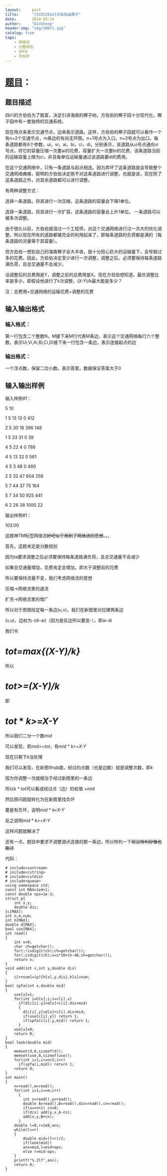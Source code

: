```yaml
---
layout:     post
title:      "[SCOI2014]方伯伯运椰子"
date:       2018-03-14
author:     "DieSheep"
header-img: "img/10071.jpg"
catalog: true
tags:
    - 网络流
    - 分数规划
    - SPFA
    - 负权环
---
```

# [题目](https://www.luogu.org/problemnew/show/P3288/)：

## 题目描述

四川的方伯伯为了致富，决定引进海南的椰子树。方伯伯的椰子园十分现代化，椰子园中有一套独特的交通系统。

现在用点来表示交通节点，边来表示道路。这样，方伯伯的椰子园就可以看作一个有n+2个交通节点，m条边的有向无环图。n+1号点为入口，n+2号点为出口。每条道路都有6个参数，ui，vi，ai，bi，ci，di，分别表示，该道路从ui号点通向vi号点，将它的容量压缩一次要ai的花费，容量扩大一次要bi的花费，该条道路当前的运输容量上限为ci，并且每单位运输量通过该道路要di的费用。

在这个交通网络中，只有一条道路与起点相连。因为弄坏了这条道路就会导致整个交通网络瘫痪，聪明的方伯伯决定绝不对这条道路进行调整，也就是说，现在除了这条道路之外，对其余道路都可以进行调整。

有两种调整方式：

选择一条道路，将其进行一次压缩，这条道路的容量会下降1单位。

选择一条道路，将其进行一次扩容，这条道路的容量会上升1单位。
一条道路可以被多次调整。

由于很久以前，方伯伯就请过一个工程师，对这个交通网络进行过一次大的优化调整。所以现在所有的道路都被完全的利用起来了，即每条道路的负荷都是满的（每条道路的流量等于其容量）。

但方伯伯一想到自己的海南椰子会大丰收，就十分担心巨大的运输量下，会导致过多的花费。因此，方伯伯决定至少进行一次调整，调整之后，必须要保持每条道路满负荷，且总交通量不会减少。

设调整后的总费用是Y，调整之前的总费用是X。现在方伯伯想知道，最优调整比率是多少，即假设他进行了k次调整，(X-Y)/k最大能是多少？

注：总费用=交通网络的运输花费+调整的花费

## 输入输出格式

### 输入格式：
第一行包含二个整数N，M接下来M行代表M条边，表示这个交通网络每行六个整数，表示Ui,Vi,Ai,Bi,Ci,Di接下来一行包含一条边，表示连接起点的边

### 输出格式：
一个浮点数，保留二位小数。表示答案，数据保证答案大于0

## 输入输出样例

输入样例#1：

5 10

1 5 13 13 0 412

2 5 30 18 396 148

1 5 33 31 0 39

4 5 22 4 0 786

4 5 13 32 0 561

4 5 3 48 0 460

2 5 32 47 604 258

5 7 44 37 75 164

5 7 34 50 925 441

6 2 26 38 1000 22

输出样例#1：

103.00




这题神TM标签网络流~~好吧似乎用到了网络流的思想~~。。。

首先，这题肯定是分数规划

因为ta要求调整之后必须要保持每条道路满负荷，且总交通量不会减少

如果总交通量增加，花费肯定会增加，即大于调整前的花费

所以要保持流量不变，我们考虑网络流的思想

压缩->网络流里的退流

扩充->网络流里的增广

所以对于原图给定每一条边(u,v)，我们在新图里对应建两条边

(v,u)，边权为-(di-ai)（因为是反边所以要变-），即ai-di

我们令

# *tot=max{(X-Y)/k}*

所以

# *tot>=(X-Y)/k*

即

# *tot* * *k>=X-Y*

所以我们二分一个数*mid*

可以发现，若*mid>=tot*，有*mid* * *k>=X-Y*

现在只剩下*k*没处理

我们可以发现，在新图中xjb跑，经过的点数（也是边数）就是调整次数，即*k*

因为你调整一次就相当于经过新图里的一条边

所以*k* * *tot*可以看成经过点（边）的权值 *+mid*

然后原问题就转化为在新图里找负环

要是有负环，说明*mid* * *k<X-Y*

反之说明*mid* * *k>=X-Y*

这样问题就解决了

还有一点，题目中要求不调整源点连接的那一条边，所以特判一下~~但没特判好像也能过~~

代码：
```
# include<iostream>
# include<cstring>
# include<cstdio>
# include<queue>
using namespace std;
const int MAX=1e4+1;
const double ops=1e-3;
struct p{
	int x,y;
	double dis;
}c[MAX];
int n,m,num;
int h[MAX];
double d[MAX];
bool use[MAX];
int read()
{
	int x=0;
	char ch=getchar();
	for(;!isdigit(ch);ch=getchar());
	for(;isdigit(ch);x=x*10+ch-48,ch=getchar());
	return x;
}
void add(int x,int y,double dis)
{
	c[++num]=(p){h[x],y,dis},h[x]=num;
}
bool spfa(int x,double mid)
{
	use[x]=1;
	for(int i=h[x];i;i=c[i].x)
	  if(d[c[i].y]>d[x]+c[i].dis+mid)
	  {
	  	d[c[i].y]=d[x]+c[i].dis+mid;
	  	if(use[c[i].y]) return 1;
	  	if(spfa(c[i].y,mid)) return 1;
	  }
	use[x]=0;
	return 0;
}
bool look(double mid)
{
	memset(d,0,sizeof(d));
	memset(use,0,sizeof(use));
	for(int i=1;i<=n+2;i++)
	  if(spfa(i,mid)) return 1;
	return 0;
}
int main()
{
	n=read(),m=read();
	for(int i=1;i<=m;i++)
	  {
	  	int x=read(),y=read();
		double A=read(),B=read(),dis=read(),cn=read();
	  	if(x==n+1) cn=0;
		if(dis) add(y,x,A-cn);
	  	add(x,y,B+cn);
	  }
	double l=0,r=1e8,ans;
	while(l<=r)
	{
		double mid=(l+r)/2;
		if(look(mid))
		ans=mid,l=mid+ops;
		else r=mid-ops;
	}
	printf("%.2lf",ans);
	return 0;
}
```

